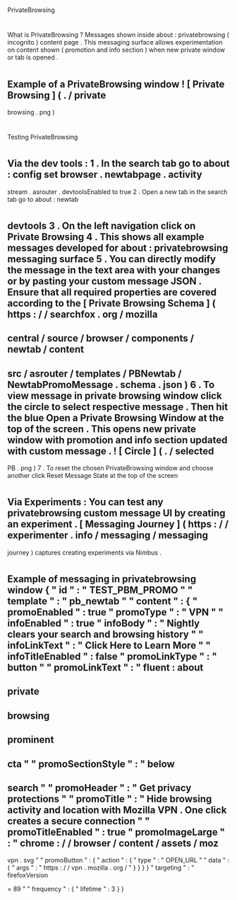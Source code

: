 #
PrivateBrowsing
#
#
What
is
PrivateBrowsing
?
Messages
shown
inside
about
:
privatebrowsing
(
incognito
)
content
page
.
This
messaging
surface
allows
experimentation
on
content
shown
(
promotion
and
info
section
)
when
new
private
window
or
tab
is
opened
.
#
#
#
Example
of
a
PrivateBrowsing
window
!
[
Private
Browsing
]
(
.
/
private
-
browsing
.
png
)
#
#
Testing
PrivateBrowsing
#
#
#
Via
the
dev
tools
:
1
.
In
the
search
tab
go
to
about
:
config
set
browser
.
newtabpage
.
activity
-
stream
.
asrouter
.
devtoolsEnabled
to
true
2
.
Open
a
new
tab
in
the
search
tab
go
to
about
:
newtab
#
devtools
3
.
On
the
left
navigation
click
on
Private
Browsing
4
.
This
shows
all
example
messages
developed
for
about
:
privatebrowsing
messaging
surface
5
.
You
can
directly
modify
the
message
in
the
text
area
with
your
changes
or
by
pasting
your
custom
message
JSON
.
Ensure
that
all
required
properties
are
covered
according
to
the
[
Private
Browsing
Schema
]
(
https
:
/
/
searchfox
.
org
/
mozilla
-
central
/
source
/
browser
/
components
/
newtab
/
content
-
src
/
asrouter
/
templates
/
PBNewtab
/
NewtabPromoMessage
.
schema
.
json
)
6
.
To
view
message
in
private
browsing
window
click
the
circle
to
select
respective
message
.
Then
hit
the
blue
Open
a
Private
Browsing
Window
at
the
top
of
the
screen
.
This
opens
new
private
window
with
promotion
and
info
section
updated
with
custom
message
.
!
[
Circle
]
(
.
/
selected
-
PB
.
png
)
7
.
To
reset
the
chosen
PrivateBrowsing
window
and
choose
another
click
Reset
Message
State
at
the
top
of
the
screen
#
#
#
Via
Experiments
:
You
can
test
any
privatebrowsing
custom
message
UI
by
creating
an
experiment
.
[
Messaging
Journey
]
(
https
:
/
/
experimenter
.
info
/
messaging
/
messaging
-
journey
)
captures
creating
experiments
via
Nimbus
.
#
#
#
Example
of
messaging
in
privatebrowsing
window
{
"
id
"
:
"
TEST_PBM_PROMO
"
"
template
"
:
"
pb_newtab
"
"
content
"
:
{
"
promoEnabled
"
:
true
"
promoType
"
:
"
VPN
"
"
infoEnabled
"
:
true
"
infoBody
"
:
"
Nightly
clears
your
search
and
browsing
history
"
"
infoLinkText
"
:
"
Click
Here
to
Learn
More
"
"
infoTitleEnabled
"
:
false
"
promoLinkType
"
:
"
button
"
"
promoLinkText
"
:
"
fluent
:
about
-
private
-
browsing
-
prominent
-
cta
"
"
promoSectionStyle
"
:
"
below
-
search
"
"
promoHeader
"
:
"
Get
privacy
protections
"
"
promoTitle
"
:
"
Hide
browsing
activity
and
location
with
Mozilla
VPN
.
One
click
creates
a
secure
connection
"
"
promoTitleEnabled
"
:
true
"
promoImageLarge
"
:
"
chrome
:
/
/
browser
/
content
/
assets
/
moz
-
vpn
.
svg
"
"
promoButton
"
:
{
"
action
"
:
{
"
type
"
:
"
OPEN_URL
"
"
data
"
:
{
"
args
"
:
"
https
:
/
/
vpn
.
mozilla
.
org
/
"
}
}
}
}
"
targeting
"
:
"
firefoxVersion
>
=
89
"
"
frequency
"
:
{
"
lifetime
"
:
3
}
}

